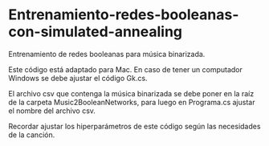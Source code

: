 # Entrenamiento-redes-booleanas-con-simulated-annealing
Entrenamiento de redes booleanas para música binarizada.

Este código está adaptado para Mac. En caso de tener un computador Windows se debe
ajustar el código Gk.cs.

El archivo csv que contenga la música binarizada se debe poner en la raíz de la carpeta
Music2BooleanNetworks, para luego en Programa.cs ajustar el nombre del archivo csv.

Recordar ajustar los hiperparámetros de este código según las necesidades de la canción.